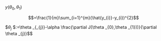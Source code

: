 $y(\theta _{0},\theta _{1})$

$$=\frac{1}{m}\sum_{i=1}^{m}(\hat{y_{i}}-y_{i})^{2}$$

$$\theta _{j}$
$:=\theta _{_{j}}-\alpha \frac{\partial J(\theta _{0},\theta _{1}))}{\partial \theta _{j}}$$
